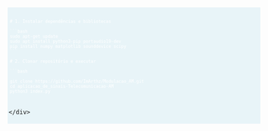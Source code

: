 

<div style="background: #e8f4f8; padding: 2px; border-radius: 1px; height: auto; overflow: auto;">

<pre style="background: #e8f4f8; color: white; padding: 2.5px; font-size: 0.6em; max-height: 25vh;">

# 1. Instalar dependências e bibliotecas

```bash
sudo apt-get update
sudo apt install python3-pip portaudio19-dev
pip install numpy matplotlib sounddevice scipy
```

# 2. Clonar repositório e executar

```bash

git clone https://github.com/ImArthz/Modulacao_AM.git
cd aplicacao_de_sinais-Telecomunicacao-AM
python3 index.py</pre>
```

</div>